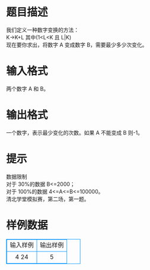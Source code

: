 # 

 
 # 题目描述 
我们定义一种数字变换的方法：<BR>K-&gt;K+L&nbsp;其中(1&lt;L&lt;K&nbsp;且&nbsp;L|K)<BR>现在要你求出，将数字&nbsp;A&nbsp;变成数字&nbsp;B，需要最少多少次变化。<BR> 

 
 # 输入格式 
两个数字&nbsp;A&nbsp;和&nbsp;B。 

 
 # 输出格式 
一个数字，表示最少变化的次数。如果&nbsp;A&nbsp;不能变成&nbsp;B&nbsp;则-1。 

 
 # 提示 
数据限制<BR>对于&nbsp;30%的数据&nbsp;B&lt;=2000；<BR>对于&nbsp;100%的数据&nbsp;4&lt;=A&lt;=B&lt;=100000。<BR>清北学堂模拟赛，第二场，第一题。 
# 样例数据
<style>
        table,table tr th, table tr td { border:1px solid #0094ff; }
        table { width: 200px; min-height: 25px; line-height: 25px; text-align: center; border-collapse: collapse;}   
    </style>
<table>
	<tr>
		<td>输入样例</td>
		<td>输出样例</td>
	</tr>
<tr><td>4 24</td><td>5</td></tr></table>
